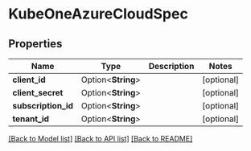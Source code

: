# KubeOneAzureCloudSpec

## Properties

Name | Type | Description | Notes
------------ | ------------- | ------------- | -------------
**client_id** | Option<**String**> |  | [optional]
**client_secret** | Option<**String**> |  | [optional]
**subscription_id** | Option<**String**> |  | [optional]
**tenant_id** | Option<**String**> |  | [optional]

[[Back to Model list]](../README.md#documentation-for-models) [[Back to API list]](../README.md#documentation-for-api-endpoints) [[Back to README]](../README.md)


